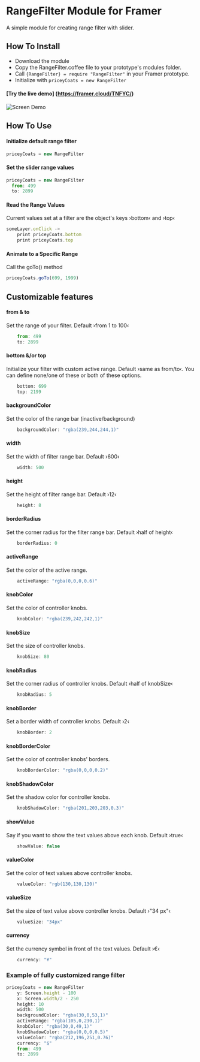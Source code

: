 # RangeFilter Module for Framer

A simple module for creating range filter with slider.

## How To Install

- Download the module
- Copy the RangeFilter.coffee file to your prototype's modules folder.
- Call ```{RangeFilter} = require "RangeFilter"``` in your Framer prototype.
- Initialize with ```priceyCoats = new RangeFilter```

#### [Try the live demo] (https://framer.cloud/TNFYC/)

![Screen Demo](./rangeFilterDemo.gif)

## How To Use

#### Initialize default range filter
```javascript
priceyCoats = new RangeFilter
```

#### Set the slider range values
```javascript
priceyCoats = new RangeFilter
  from: 499
  to: 2899
```

#### Read the Range Values
Current values set at a filter are the object's keys ›bottom‹ and ›top‹


```javascript
someLayer.onClick ->
	print priceyCoats.bottom
	print priceyCoats.top
```

#### Animate to a Specific Range

Call the goTo() method
```javascript
priceyCoats.goTo(699, 1999)
```

## Customizable features
#### from & to
Set the range of your filter. Default ›from 1 to 100‹
```javascript
	from: 499
	to: 2899
```
#### bottom &/or top
Initialize your filter with custom active range. Default ›same as from/to‹.
You can define none/one of these or both of these options.
```javascript
	bottom: 699
	top: 2199
```

#### backgroundColor
Set the color of the range bar (inactive/background)
```javascript
	backgroundColor: "rgba(239,244,244,1)"
```

#### width
Set the width of filter range bar. Default ›600‹
```javascript
	width: 500
```

#### height
Set the height of filter range bar. Default ›12‹
```javascript
	height: 8
```

#### borderRadius
Set the corner radius for the filter range bar. Default ›half of height‹
```javascript
	borderRadius: 0
```

#### activeRange
Set the color of the active range.
```javascript
	activeRange: "rgba(0,0,0,0.6)"
```

#### knobColor
Set the color of controller knobs.
```javascript
	knobColor: "rgba(239,242,242,1)"
```

#### knobSize
Set the size of controller knobs.
```javascript
	knobSize: 80
```

#### knobRadius
Set the corner radius of controller knobs. Default ›half of knobSize‹
```javascript
	knobRadius: 5
```

#### knobBorder
Set a border width of controller knobs. Default ›2‹
```javascript
	knobBorder: 2
```

#### knobBorderColor
Set the color of controller knobs' borders.
```javascript
	knobBorderColor: "rgba(0,0,0,0.2)"
```

#### knobShadowColor
Set the shadow color for controller knobs.
```javascript
	knobShadowColor: "rgba(201,203,203,0.3)"
```

#### showValue
Say if you want to show the text values above each knob. Default ›true‹
```javascript
	showValue: false
```

#### valueColor
Set the color of text values above controller knobs.
```javascript
	valueColor: "rgb(130,130,130)"
```

#### valueSize
Set the size of text value above controller knobs. Default ›"34 px"‹
```javascript
	valueSize: "34px"
```

#### currency
Set the currency symbol in front of the text values. Default ›€‹
```javascript
	currency: "¥"
```


### Example of fully customized range filter
```javascript
priceyCoats = new RangeFilter
	y: Screen.height - 100
	x: Screen.width/2 - 250
	height: 10
	width: 500
	backgroundColor: "rgba(30,0,53,1)"
	activeRange: "rgba(105,0,230,1)"
	knobColor: "rgba(30,0,49,1)"
	knobShadowColor: "rgba(0,0,0,0.5)"
	valueColor: "rgba(212,196,251,0.76)"
	currency: "$"
	from: 499
	to: 2899
```
